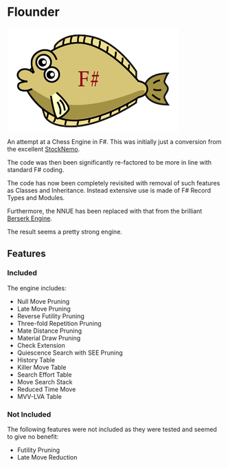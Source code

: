 # Flounder

<img src="flounder.png" alt="Berserk" width="400" />

An attempt at a Chess Engine in F#. This was initially just a conversion from the excellent [StockNemo](https://github.com/TheBlackPlague/StockNemo).

The code was then been significantly re-factored to be more in line with standard F# coding.

The code has now been completely revisited with removal of such features as Classes and Inheritance. Instead extensive use is made of F# Record Types and Modules.

Furthermore, the NNUE has been replaced with that from the brilliant [Berserk Engine](https://github.com/jhonnold/berserk).

The result seems a pretty strong engine.

## Features

### Included

The engine includes:

- Null Move Pruning
- Late Move Pruning
- Reverse Futility Pruning
- Three-fold Repetition Pruning
- Mate Distance Pruning
- Material Draw Pruning
- Check Extension
- Quiescence Search with SEE Pruning
- History Table
- Killer Move Table
- Search Effort Table
- Move Search Stack
- Reduced Time Move
- MVV-LVA Table

### Not Included

The following features were not included as they were tested and seemed to give no benefit:

- Futility Pruning
- Late Move Reduction

